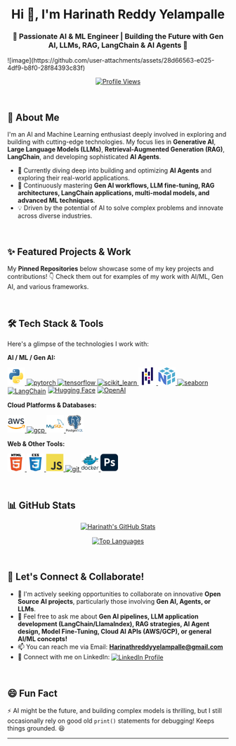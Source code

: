 <h1 align="center">Hi 👋, I'm Harinath Reddy Yelampalle </h1>
<h3 align="center">🚀 Passionate AI & ML Engineer | Building the Future with Gen AI, LLMs, RAG, LangChain & AI Agents 🚀</h3>
![image](https://github.com/user-attachments/assets/28d66563-e025-4df9-b8f0-28f84393c83f)


<p align="center">
  <a href="https://github.com/harinathreddy0999">
    <img src="https://komarev.com/ghpvc/?username=harinathreddy0999&label=Profile%20Views&color=0e75b6&style=flat-square" alt="Profile Views"/>
  </a>
  </p>

<br>

## 👋 About Me

I'm an AI and Machine Learning enthusiast deeply involved in exploring and building with cutting-edge technologies. My focus lies in **Generative AI**, **Large Language Models (LLMs)**, **Retrieval-Augmented Generation (RAG)**, **LangChain**, and developing sophisticated **AI Agents**.

* 🔭 Currently diving deep into building and optimizing **AI Agents** and exploring their real-world applications.
* 🌱 Continuously mastering **Gen AI workflows, LLM fine-tuning, RAG architectures, LangChain applications, multi-modal models, and advanced ML techniques**.
* 💡 Driven by the potential of AI to solve complex problems and innovate across diverse industries.

<br>

## ✨ Featured Projects & Work

My **Pinned Repositories** below showcase some of my key projects and contributions! 👇 Check them out for examples of my work with AI/ML, Gen AI, and various frameworks.

<br>

## 🛠️ Tech Stack & Tools

Here's a glimpse of the technologies I work with:

**AI / ML / Gen AI:** <br>
<p align="left">
  <a href="https://www.python.org" target="_blank" rel="noreferrer"> <img src="https://raw.githubusercontent.com/devicons/devicon/master/icons/python/python-original.svg" alt="python" width="40" height="40"/> </a>
  <a href="https://pytorch.org/" target="_blank" rel="noreferrer"> <img src="https://www.vectorlogo.zone/logos/pytorch/pytorch-icon.svg" alt="pytorch" width="40" height="40"/> </a>
  <a href="https://www.tensorflow.org" target="_blank" rel="noreferrer"> <img src="https://www.vectorlogo.zone/logos/tensorflow/tensorflow-icon.svg" alt="tensorflow" width="40" height="40"/> </a>
  <a href="https://scikit-learn.org/" target="_blank" rel="noreferrer"> <img src="https://upload.wikimedia.org/wikipedia/commons/0/05/Scikit_learn_logo_small.svg" alt="scikit_learn" width="40" height="40"/> </a>
  <a href="https://pandas.pydata.org/" target="_blank" rel="noreferrer"> <img src="https://raw.githubusercontent.com/devicons/devicon/2ae2a900d2f041da66e950e4d48052658d850630/icons/pandas/pandas-original.svg" alt="pandas" width="40" height="40"/> </a>
  <a href="https://numpy.org" target="_blank" rel="noreferrer"> <img src="https://raw.githubusercontent.com/devicons/devicon/master/icons/numpy/numpy-original.svg" alt="numpy" width="40" height="40"/> </a>
  <a href="https://seaborn.pydata.org/" target="_blank" rel="noreferrer"> <img src="https://seaborn.pydata.org/_images/logo-mark-lightbg.svg" alt="seaborn" width="40" height="40"/> </a>
  <a href="https://python.langchain.com/" target="_blank" rel="noreferrer" style="background-color:white; padding:1px; display: inline-block; vertical-align: middle;">
     <img src="https://python.langchain.com/assets/images/langchain-logo-9724d616944ca9916bdb4a3989e38a18.svg" alt="LangChain" width="38" height="38"/>
  </a>
   <a href="https://huggingface.co/" target="_blank" rel="noreferrer"><img src="https://huggingface.co/front/assets/huggingface_logo-noborder.svg" alt="Hugging Face" width="40" height="40"/></a>
   <a href="https://openai.com/" target="_blank" rel="noreferrer"><img src="https://www.vectorlogo.zone/logos/openai/openai-icon.svg" alt="OpenAI" width="40" height="40"/></a>
</p>

**Cloud Platforms & Databases:** <br>
<p align="left">
  <a href="https://aws.amazon.com" target="_blank" rel="noreferrer"> <img src="https://raw.githubusercontent.com/devicons/devicon/master/icons/amazonwebservices/amazonwebservices-original-wordmark.svg" alt="aws" width="40" height="40"/> </a>
  <a href="https://cloud.google.com" target="_blank" rel="noreferrer"> <img src="https://www.vectorlogo.zone/logos/google_cloud/google_cloud-icon.svg" alt="gcp" width="40" height="40"/> </a>
  <a href="https://www.mysql.com/" target="_blank" rel="noreferrer"> <img src="https://raw.githubusercontent.com/devicons/devicon/master/icons/mysql/mysql-original-wordmark.svg" alt="mysql" width="40" height="40"/> </a>
  <a href="https://www.vectorlogo.zone/logos/postgresql/postgresql-icon.svg" target="_blank" rel="noreferrer"> <img src="https://raw.githubusercontent.com/devicons/devicon/master/icons/postgresql/postgresql-original-wordmark.svg" alt="postgresql" width="40" height="40"/> </a>
</p>

**Web & Other Tools:** <br>
<p align="left">
  <a href="https://www.w3.org/html/" target="_blank" rel="noreferrer"> <img src="https://raw.githubusercontent.com/devicons/devicon/master/icons/html5/html5-original-wordmark.svg" alt="html5" width="40" height="40"/> </a>
  <a href="https://www.w3schools.com/css/" target="_blank" rel="noreferrer"> <img src="https://raw.githubusercontent.com/devicons/devicon/master/icons/css3/css3-original-wordmark.svg" alt="css3" width="40" height="40"/> </a>
  <a href="https://developer.mozilla.org/en-US/docs/Web/JavaScript" target="_blank" rel="noreferrer"> <img src="https://raw.githubusercontent.com/devicons/devicon/master/icons/javascript/javascript-original.svg" alt="javascript" width="40" height="40"/> </a>
  <a href="https://git-scm.com/" target="_blank" rel="noreferrer"> <img src="https://www.vectorlogo.zone/logos/git-scm/git-scm-icon.svg" alt="git" width="40" height="40"/> </a>
  <a href="https://www.docker.com/" target="_blank" rel="noreferrer"> <img src="https://raw.githubusercontent.com/devicons/devicon/master/icons/docker/docker-original-wordmark.svg" alt="docker" width="40" height="40"/> </a>
   <a href="https://www.photoshop.com/en" target="_blank" rel="noreferrer"> <img src="https://raw.githubusercontent.com/devicons/devicon/master/icons/photoshop/photoshop-plain.svg" alt="photoshop" width="40" height="40"/> </a> </p>

<br>

## 📊 GitHub Stats

<p align="center">
  <a href="https://github.com/anuraghazra/github-readme-stats">
    <img align="center" src="https://github-readme-stats.vercel.app/api?username=harinathreddy0999&show_icons=true&theme=tokyonight&rank_icon=github&count_private=true&include_all_commits=true" alt="Harinath's GitHub Stats"/>
  </a>
</p>
<p align="center">
  <a href="https://github.com/anuraghazra/github-readme-stats">
    <img align="center" src="https://github-readme-stats.vercel.app/api/top-langs/?username=harinathreddy0999&layout=compact&theme=tokyonight&langs_count=10&hide=jupyter%20notebook" alt="Top Languages"/>
    </a>
  </p>

<br>

## 🤝 Let's Connect & Collaborate!

* 👯 I'm actively seeking opportunities to collaborate on innovative **Open Source AI projects**, particularly those involving **Gen AI, Agents, or LLMs**.
* 💬 Feel free to ask me about **Gen AI pipelines, LLM application development (LangChain/LlamaIndex), RAG strategies, AI Agent design, Model Fine-Tuning, Cloud AI APIs (AWS/GCP), or general AI/ML concepts!**
* 📫 You can reach me via Email: **[Harinathreddyyelampalle@gmail.com](mailto:Harinathreddyyelampalle@gmail.com)**
* 🔗 Connect with me on LinkedIn:
    <a href="https://linkedin.com/in/harinath-reddy-y" target="_blank"><img align="center" src="https://raw.githubusercontent.com/rahuldkjain/github-profile-readme-generator/master/src/images/icons/Social/linked-in-alt.svg" alt="LinkedIn Profile" height="30" width="40" /></a>

<br>

## 😄 Fun Fact

⚡️ AI might be the future, and building complex models is thrilling, but I still occasionally rely on good old `print()` statements for debugging! Keeps things grounded. 😆

---

